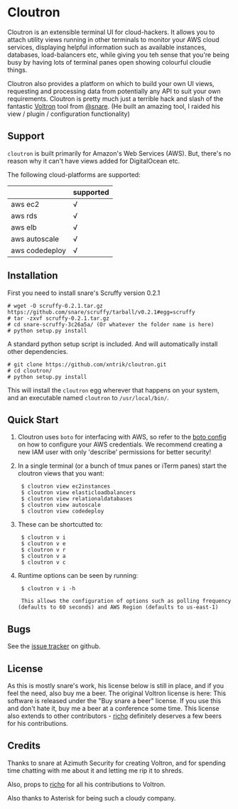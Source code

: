 Cloutron
========

Cloutron is an extensible terminal UI for cloud-hackers. It allows you to attach utility views running in other terminals to monitor your AWS cloud services, displaying helpful information such as available instances, databases, load-balancers etc, while giving you teh sense that you're being busy by having lots of terminal panes open showing colourful cloudie things.

Cloutron also provides a platform on which to build your own UI views, requesting and processing data from potentially any API to suit your own requirements. Cloutron is pretty much just a terrible hack and slash of the fantastic [Voltron](https://github.com/snare/voltron) tool from [@snare](https://twitter.com/snare). (He built an amazing tool, I raided his view / plugin / configuration functionality)

Support
-------

`cloutron` is built primarily for Amazon's Web Services (AWS). But, there's no reason why it can't have views added for DigitalOcean etc.

The following cloud-platforms are supported:

|                 | supported |
|-----------------|-----------|
| aws ec2         |   √       |
| aws rds         |   √       |
| aws elb         |   √       |
| aws autoscale   |   √       |
| aws codedeploy  |   √       |


Installation
------------

First you need to install snare's Scruffy version 0.2.1

    # wget -O scruffy-0.2.1.tar.gz https://github.com/snare/scruffy/tarball/v0.2.1#egg=scruffy
    # tar -zxvf scruffy-0.2.1.tar.gz
    # cd snare-scruffy-3c26a5a/ (Or whatever the folder name is here)
    # python setup.py install

A standard python setup script is included. And will automatically install other dependencies.
    
    # git clone https://github.com/xntrik/cloutron.git
    # cd cloutron/
    # python setup.py install

This will install the `cloutron` egg wherever that happens on your system, and an executable named `cloutron` to `/usr/local/bin/`.

Quick Start
-----------

1. Cloutron uses `boto` for interfacing with AWS, so refer to the [boto config](http://docs.pythonboto.org/en/latest/boto_config_tut.html) on how to configure your AWS credentials. We recommend creating a new IAM user with only 'describe' permissions for better security!

2. In a single terminal (or a bunch of tmux panes or iTerm panes) start the cloutron views that you want:

        $ cloutron view ec2instances
        $ cloutron view elasticloadbalancers
        $ cloutron view relationaldatabases
        $ cloutron view autoscale
        $ cloutron view codedeploy

3. These can be shortcutted to:

        $ cloutron v i
        $ cloutron v e
        $ cloutron v r
        $ cloutron v a
        $ cloutron v c

4. Runtime options can be seen by running:

        $ cloutron v i -h

        This allows the configuration of options such as polling frequency (defaults to 60 seconds) and AWS Region (defaults to us-east-1)

Bugs
----

See the [issue tracker](https://github.com/asterisklabs/cloutron/issues) on github.

License
-------

As this is mostly snare's work, his license below is still in place, and if you feel the need, also buy me a beer. The original Voltron license is here:
This software is released under the "Buy snare a beer" license. If you use this and don't hate it, buy me a beer at a conference some time. This license also extends to other contributors - [richo](http://github.com/richo) definitely deserves a few beers for his contributions.

Credits
-------

Thanks to snare at Azimuth Security for creating Voltron, and for spending time chatting with me about it and letting me rip it to shreds.

Also, props to [richo](http://github.com/richo) for all his contributions to Voltron.

Also thanks to Asterisk for being such a cloudy company.
